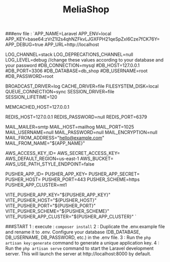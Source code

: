 <h1 align="center"> MeliaShop </h1> <br>


###env file : 
`APP_NAME=Laravel
APP_ENV=local
APP_KEY=base64:zVrZ1I2s4qhNZFkvLJGXFPH21qeSpZxI6Cze7fCK76Y=
APP_DEBUG=true
APP_URL=http://localhost

LOG_CHANNEL=stack
LOG_DEPRECATIONS_CHANNEL=null
LOG_LEVEL=debug
//change these values ​​according to your database and your password
#DB_CONNECTION=mysql
#DB_HOST=127.0.0.1
#DB_PORT=3306
#DB_DATABASE=db_shop
#DB_USERNAME=root
#DB_PASSWORD=root

BROADCAST_DRIVER=log
CACHE_DRIVER=file
FILESYSTEM_DISK=local
QUEUE_CONNECTION=sync
SESSION_DRIVER=file
SESSION_LIFETIME=120

MEMCACHED_HOST=127.0.0.1

REDIS_HOST=127.0.0.1
REDIS_PASSWORD=null
REDIS_PORT=6379

MAIL_MAILER=smtp
MAIL_HOST=mailhog
MAIL_PORT=1025
MAIL_USERNAME=null
MAIL_PASSWORD=null
MAIL_ENCRYPTION=null
MAIL_FROM_ADDRESS="hello@example.com"
MAIL_FROM_NAME="${APP_NAME}"

AWS_ACCESS_KEY_ID=
AWS_SECRET_ACCESS_KEY=
AWS_DEFAULT_REGION=us-east-1
AWS_BUCKET=
AWS_USE_PATH_STYLE_ENDPOINT=false

PUSHER_APP_ID=
PUSHER_APP_KEY=
PUSHER_APP_SECRET=
PUSHER_HOST=
PUSHER_PORT=443
PUSHER_SCHEME=https
PUSHER_APP_CLUSTER=mt1

VITE_PUSHER_APP_KEY="${PUSHER_APP_KEY}"
VITE_PUSHER_HOST="${PUSHER_HOST}"
VITE_PUSHER_PORT="${PUSHER_PORT}"
VITE_PUSHER_SCHEME="${PUSHER_SCHEME}"
VITE_PUSHER_APP_CLUSTER="${PUSHER_APP_CLUSTER}" `

###START
1 : execute : `composer install`
2 : Duplicate the .env.example file and rename it to .env.
Configure your database (DB_DATABASE, DB_USERNAME, DB_PASSWORD, etc.) in the .env file.
3 : Run the `php artisan key:generate` command to generate a unique application key.
4 : Run the `php artisan serve` command to start the Laravel development server. This will launch the server at http://localhost:8000 by default.
